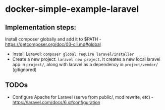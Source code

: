 # docker-simple-example-laravel

## Implementation steps:

Install composer globally and add it to \$PATH - https://getcomposer.org/doc/03-cli.md#global

- Install Laravel: `composer global require laravel/installer`
- Create a new project: `laravel new project`. It creates a new local laravel app in `project/`, along with laravel as a dependency in `project/vendor/` (gitignored)

## TODOs

- Configure Apache for Laravel (serve from public/, mod rewrite, etc) - https://laravel.com/docs/6.x#configuration
